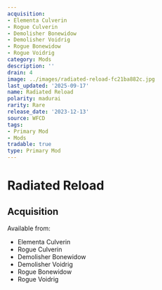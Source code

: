 ```yaml
---
acquisition:
- Elementa Culverin
- Rogue Culverin
- Demolisher Bonewidow
- Demolisher Voidrig
- Rogue Bonewidow
- Rogue Voidrig
category: Mods
description: ''
drain: 4
image: ../images/radiated-reload-fc21ba882c.jpg
last_updated: '2025-09-17'
name: Radiated Reload
polarity: madurai
rarity: Rare
release_date: '2023-12-13'
source: WFCD
tags:
- Primary Mod
- Mods
tradable: true
type: Primary Mod
---
```


# Radiated Reload

## Acquisition

Available from:
- Elementa Culverin
- Rogue Culverin
- Demolisher Bonewidow
- Demolisher Voidrig
- Rogue Bonewidow
- Rogue Voidrig

